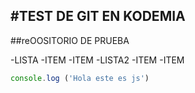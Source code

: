 #TEST DE GIT EN KODEMIA
---
##reOOSITORIO DE PRUEBA

-LISTA
    -ITEM
    -ITEM
-LISTA2
    -ITEM
        -ITEM
```javascript
console.log ('Hola este es js')
```